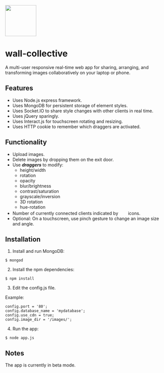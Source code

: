 
<img src="https://raw.githubusercontent.com/andigan/whatadrag/master/wall-collective.jpg" width="100" />

# wall-collective

A multi-user responsive real-time web app for sharing, arranging, and transforming images collaboratively on your laptop or phone.

## Features  

- Uses Node.js express framework.
- Uses MongoDB for persistent storage of element styles.
- Uses Socket.IO to share style changes with other clients in real time.
- Uses jQuery sparingly.
- Uses Interact.js for touchscreen rotating and resizing.
- Uses HTTP cookie to remember which draggers are activated.

## Functionality

- Upload images.
- Delete images by dropping them on the exit door.
- Use **_draggers_** to modify:
  - height/width
  - rotation
  - opacity
  - blur/brightness
  - contrast/saturation
  - grayscale/inversion
  - 3D rotation
  - hue-rotation
- Number of currently connected clients indicated by <img src="https://raw.githubusercontent.com/andigan/whatadrag/master/public/icons/person_icon.png" width="8" height="17" /><img src="https://raw.githubusercontent.com/andigan/whatadrag/master/public/icons/person_icon.png" width="8" height="17" /><img src="https://raw.githubusercontent.com/andigan/whatadrag/master/public/icons/person_icon.png" width="8" height="17" /> icons.
- Optional: On a touchscreen, use pinch gesture to change an image size and angle.

## Installation

1. Install and run MongoDB:

  ```
  $ mongod
  ```
2. Install the npm dependencies:

  ```
  $ npm install
  ```
3. Edit the config.js file.

  Example:

  ```
  config.port = '80';
  config.database_name = 'mydatabase';
  config.use_cdn = true;
  config.image_dir = '/images/';
  ```

4. Run the app:

  ```
  $ node app.js
  ```

## Notes

The app is currently in beta mode.
